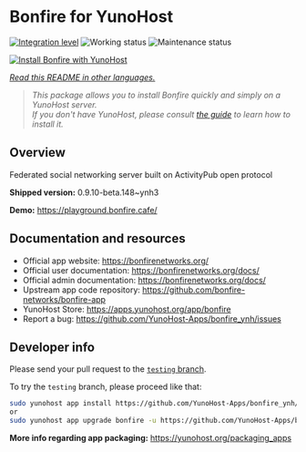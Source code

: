 <!--
N.B.: This README was automatically generated by <https://github.com/YunoHost/apps/tree/master/tools/readme_generator>
It shall NOT be edited by hand.
-->

# Bonfire for YunoHost

[![Integration level](https://dash.yunohost.org/integration/bonfire.svg)](https://ci-apps.yunohost.org/ci/apps/bonfire/) ![Working status](https://ci-apps.yunohost.org/ci/badges/bonfire.status.svg) ![Maintenance status](https://ci-apps.yunohost.org/ci/badges/bonfire.maintain.svg)

[![Install Bonfire with YunoHost](https://install-app.yunohost.org/install-with-yunohost.svg)](https://install-app.yunohost.org/?app=bonfire)

*[Read this README in other languages.](./ALL_README.md)*

> *This package allows you to install Bonfire quickly and simply on a YunoHost server.*  
> *If you don't have YunoHost, please consult [the guide](https://yunohost.org/install) to learn how to install it.*

## Overview

Federated social networking server built on ActivityPub open protocol

**Shipped version:** 0.9.10-beta.148~ynh3

**Demo:** <https://playground.bonfire.cafe/>
## Documentation and resources

- Official app website: <https://bonfirenetworks.org/>
- Official user documentation: <https://bonfirenetworks.org/docs/>
- Official admin documentation: <https://bonfirenetworks.org/docs/>
- Upstream app code repository: <https://github.com/bonfire-networks/bonfire-app>
- YunoHost Store: <https://apps.yunohost.org/app/bonfire>
- Report a bug: <https://github.com/YunoHost-Apps/bonfire_ynh/issues>

## Developer info

Please send your pull request to the [`testing` branch](https://github.com/YunoHost-Apps/bonfire_ynh/tree/testing).

To try the `testing` branch, please proceed like that:

```bash
sudo yunohost app install https://github.com/YunoHost-Apps/bonfire_ynh/tree/testing --debug
or
sudo yunohost app upgrade bonfire -u https://github.com/YunoHost-Apps/bonfire_ynh/tree/testing --debug
```

**More info regarding app packaging:** <https://yunohost.org/packaging_apps>
